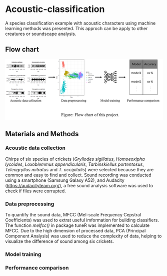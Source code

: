 # Acoustic-classification
A species classification example with acoustic characters using machine learning methods was presented. This approch can be apply to other creatures or soundscape analysis.
## Flow chart
![image](https://github.com/TK-CamBaz/Acoustic-classification/blob/main/flowchart.png)
## Materials and Methods
### Acoustic data collection
Chirps of six species of crickets (_Gryllodes sigillatus_, _Homoeoxipha lycoides_, _Loxoblemmus appendicularis_, _Tarbinskiellus portentosus_, _Teleogryllus mitratus_ and _T. occipitalis_) were selected because they are common and easy to find and collect. Sound recording was conducted using a smartphone (Samsung Galaxy A52), and Audacity (https://audacityteam.org/), a free sound analysis software was used to check if files were corrupted.
### Data preprocessing
To quantify the sound data, MFCC (Mel-scale Frequency Cepstral Coefficients) was used to extrat useful imformation for building classifiers. The function _melfcc()_ in package tuneR was implemented to calculate MFCC. Due to the high dimension of processed data, PCA (Principal Component Analysis) was used to reduce the complexity of data, helping to visualize the difference of sound among six crickets.

### Model training

### Performance comparison
